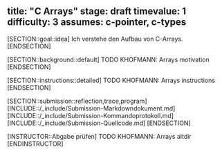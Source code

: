 title: "C Arrays"
stage: draft
timevalue: 1
difficulty: 3
assumes: c-pointer, c-types
---
[SECTION::goal::idea]
Ich verstehe den Aufbau von C-Arrays.
[ENDSECTION]

[SECTION::background::default]
TODO KHOFMANN: Arrays motivation
[ENDSECTION]

[SECTION::instructions::detailed]
TODO KHOFMANN: Arrays instructions
[ENDSECTION]

[SECTION::submission::reflection,trace,program]
[INCLUDE::/_include/Submission-Markdowndokument.md]
[INCLUDE::/_include/Submission-Kommandoprotokoll.md]
[INCLUDE::/_include/Submission-Quellcode.md]
[ENDSECTION]

[INSTRUCTOR::Abgabe prüfen]
TODO KHOFMANN: Arrays altdir
[ENDINSTRUCTOR]